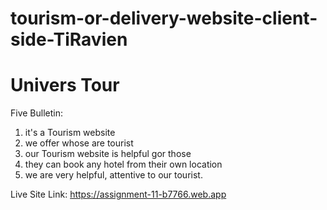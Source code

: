 # tourism-or-delivery-website-client-side-TiRavien

# Univers Tour

Five Bulletin:
1. it's a Tourism website
2. we offer whose are tourist
3. our Tourism website is helpful gor those
4. they can book any hotel from their own location
5. we are very helpful, attentive to our tourist.

Live Site Link: https://assignment-11-b7766.web.app

